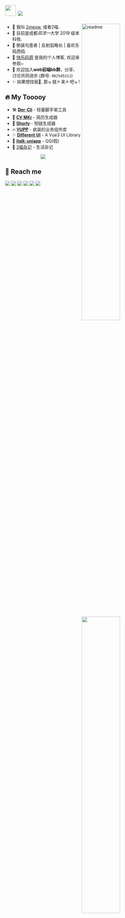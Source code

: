 
<h1>
<img width='35' src='https://cdn.jsdelivr.net/gh/yesmore/img/img/pop_cat.gif'/>  <img src='https://readme-typing-svg.herokuapp.com?vCenter=true&height=25&lines=%F0%9D%91%AF%F0%9D%92%86%F0%9D%92%86%F0%9D%92%86%F0%9D%92%86%F0%9D%92%86%F0%9D%92%86%F0%9D%92%86%F0%9D%92%86%F0%9D%92%93%F0%9D%92%86~'/>
</h1>

<img align='right' width='50%' alt='readme' src="https://github-readme-stats.vercel.app/api?username=yesmore&show_icons=true&theme=react" />

<ul>
   <li>👴 我叫 <a href='https://yesmore.cc'>2meow</a>, 或者2喵. </li>    
   <li>💼 目前是成都<em>双流一</em>大学 2019 级本科牲.</li> 
   <li>🚀 倒装句患者 | 反射弧略长 | 喜欢东捣西捣.</li> 
   <li>🎯 <a href='https://yesmore.cc'>快乐码原</a> 是我的个人博客, 欢迎来参观~ </li> 
   <li>💁 欢迎加入<strong>web前端bb群</strong>，分享、讨论共同进步.(群号: <code>982545311</code>)</li>
  <li>✨ 如果想找我🤺, 那↘ 就↗ 来↗ 吧↘ !</li>
</ul> 


## 🔥 My Tooooy

<img align='right' width='50%' src='https://github-readme-stats.vercel.app/api/top-langs/?username=yesmore&layout=compact&hide=openEdge ABL'/>

<ul>
    <li>🛠️ <a href='https://der-cli.vercel.app/' target='_blank'>𝐃𝐞𝐫-𝐂𝐥𝐢</a> - 轻量脚手架工具 </li>
    <li>🎨 <a href='https://cv-mkr.vercel.app'>𝐂𝐕 𝐌𝐊𝐫</a> - 简历生成器 </li>
    <li>🔗 <a href='https://nb.js.cn/'>𝐒𝐡𝐨𝐫𝐭𝐲</a> - 短链生成器 </li>
    <li>🔥 <a href='https://vupp.vercel.app/'>𝐕𝐔𝐏𝐏</a> - 疯装的业务组件库</li>
    <li>✨ <a href='https://yesmore.cc/Different-UI/'>𝐃𝐢𝐟𝐟𝐞𝐫𝐞𝐧𝐭 𝐔𝐈</a> - A Vue3 UI Library </li>
    <li>💁 <a href='http://italk.auao.top'>𝐢𝐭𝐚𝐥𝐤-𝐮𝐧𝐢𝐚𝐩𝐩</a> - QQ(假)</li>
    <li>📘 <a href='https://yesmore.cc/cn/Diary/'>2喵杂记</a> - 生活杂记</li>
</ul>
	
	
	
<div align='middle'><img src='https://cdn.jsdelivr.net/gh/yesmore/yesmore@output/github-contribution-grid-snake.svg#gh-dark-mode-only'/></div>

<h2>
   🤖 Reach me
</h2>
<a href='https://yesmore.cc'><img src='https://img.shields.io/badge/-https://yesmore.cc-0e83cd?style=flat-square&logo=Blogger&logoColor=fff)](https://yesmore.cc'/></a> 
<a href='mailto:3224266014_at_qq.com'><img src='https://img.shields.io/badge/-3224266014@qq.com-911318?style=flat-square&logo=Mail.RU&logoColor=white&labelColor=c14438'/></a <br>
<a href='mailto:982545311_at_qq.com'><img src='https://img.shields.io/badge/-QQ群:982545311-414318?style=flat-square'/></a <br>
<a href='https://github.com/yesmore'><img src='https://img.shields.io/badge/dynamic/json?logo=github&label=GitHub+Followers&labelColor=282c34&style=flat-square&color=181717&query=%24.data.totalSubs&url=https%3A%2F%2Fapi.spencerwoo.com%2Fsubstats%2F%3Fsource%3Dgithub%26queryKey%3Dyesmore&longCache=true'/></a> 
<a href='https://gitter.im/yesmore/yesmoreforchat'><img src='https://badges.gitter.im/yesmore/yesmoreforchat.svg'/></a> <img src="https://visitor-badge.glitch.me/badge?page_id=yesmore.yesmore" /> 
	
<!-- <img src='https://activity-graph.herokuapp.com/graph?username=yesmore&theme=minimal'/>  -->
<!-- <img width='30' src='https://emojis.slackmojis.com/emojis/images/1623215441/44110/cat_pls.gif?1623215441'> -->
<!-- <table width='30%' align='right' border="0">
<tr width='70%'>
    <td width='70%' align="center">      
	<img width='70%' alt='readme' src="https://github-readme-stats.vercel.app/api?username=yesmore&show_icons=true&theme=react" />
    </td>
</tr>
<tr width='70%'>
    <td align="center">
	
    </td>
</tr>
</table> -->
